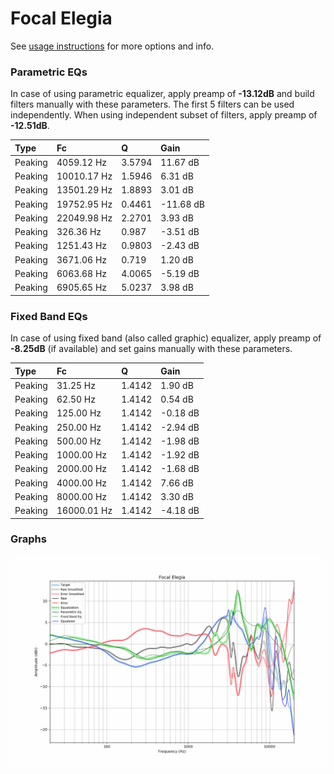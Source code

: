 # Focal Elegia
See [usage instructions](https://github.com/jaakkopasanen/AutoEq#usage) for more options and info.

### Parametric EQs
In case of using parametric equalizer, apply preamp of **-13.12dB** and build filters manually
with these parameters. The first 5 filters can be used independently.
When using independent subset of filters, apply preamp of **-12.51dB**.

| Type    | Fc          |      Q | Gain      |
|:--------|:------------|:-------|:----------|
| Peaking | 4059.12 Hz  | 3.5794 | 11.67 dB  |
| Peaking | 10010.17 Hz | 1.5946 | 6.31 dB   |
| Peaking | 13501.29 Hz | 1.8893 | 3.01 dB   |
| Peaking | 19752.95 Hz | 0.4461 | -11.68 dB |
| Peaking | 22049.98 Hz | 2.2701 | 3.93 dB   |
| Peaking | 326.36 Hz   | 0.987  | -3.51 dB  |
| Peaking | 1251.43 Hz  | 0.9803 | -2.43 dB  |
| Peaking | 3671.06 Hz  | 0.719  | 1.20 dB   |
| Peaking | 6063.68 Hz  | 4.0065 | -5.19 dB  |
| Peaking | 6905.65 Hz  | 5.0237 | 3.98 dB   |

### Fixed Band EQs
In case of using fixed band (also called graphic) equalizer, apply preamp of **-8.25dB**
(if available) and set gains manually with these parameters.

| Type    | Fc          |      Q | Gain     |
|:--------|:------------|:-------|:---------|
| Peaking | 31.25 Hz    | 1.4142 | 1.90 dB  |
| Peaking | 62.50 Hz    | 1.4142 | 0.54 dB  |
| Peaking | 125.00 Hz   | 1.4142 | -0.18 dB |
| Peaking | 250.00 Hz   | 1.4142 | -2.94 dB |
| Peaking | 500.00 Hz   | 1.4142 | -1.98 dB |
| Peaking | 1000.00 Hz  | 1.4142 | -1.92 dB |
| Peaking | 2000.00 Hz  | 1.4142 | -1.68 dB |
| Peaking | 4000.00 Hz  | 1.4142 | 7.66 dB  |
| Peaking | 8000.00 Hz  | 1.4142 | 3.30 dB  |
| Peaking | 16000.01 Hz | 1.4142 | -4.18 dB |

### Graphs
![](./Focal%20Elegia.png)
